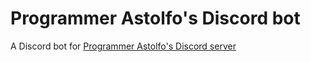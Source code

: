 # Programmer Astolfo's Discord bot

A Discord bot for [Programmer Astolfo's Discord server](https://programmerastolfo.github.io/discord)

